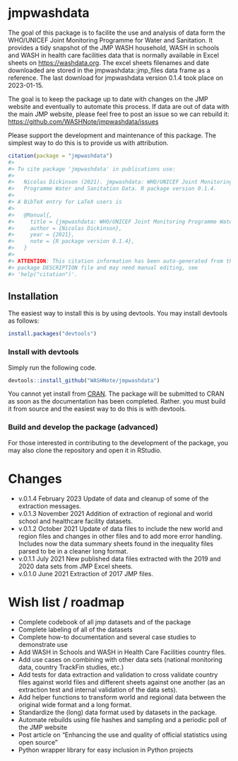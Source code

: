 
<!-- README.md is generated from README.Rmd. Please edit that file -->

# jmpwashdata

<!-- badges: start -->
<!-- badges: end -->

The goal of this package is to facilite the use and analysis of data
form the WHO/UNICEF Joint Monitoring Programme for Water and Sanitation.
It provides a tidy snapshot of the JMP WASH household, WASH in schools
and WASH in health care facilities data that is normally available in
Excel sheets on <https://washdata.org>. The excel sheets filenames and
date downloaded are stored in the jmpwashdata::jmp\_files data frame as
a reference. The last download for jmpwashdata version 0.1.4 took place
on 2023-01-15.

The goal is to keep the package up to date with changes on the JMP
website and eventually to automate this process. If data are out of data
with the main JMP website, please feel free to post an issue so we can
rebuild it: <https://github.com/WASHNote/jmpwashdata/issues>

Please support the development and maintenance of this package. The
simplest way to do this is to provide us with attribution.

``` r
citation(package = "jmpwashdata")
#> 
#> To cite package 'jmpwashdata' in publications use:
#> 
#>   Nicolas Dickinson (2021). jmpwashdata: WHO/UNICEF Joint Monitoring
#>   Programme Water and Sanitation Data. R package version 0.1.4.
#> 
#> A BibTeX entry for LaTeX users is
#> 
#>   @Manual{,
#>     title = {jmpwashdata: WHO/UNICEF Joint Monitoring Programme Water and Sanitation Data},
#>     author = {Nicolas Dickinson},
#>     year = {2021},
#>     note = {R package version 0.1.4},
#>   }
#> 
#> ATTENTION: This citation information has been auto-generated from the
#> package DESCRIPTION file and may need manual editing, see
#> 'help("citation")'.
```

## Installation

The easiest way to install this is by using devtools. You may install
devtools as follows:

``` r
install.packages("devtools")
```

### Install with devtools

Simply run the following code.

``` r
devtools::install_github("WASHNote/jmpwashdata")
```

You cannot yet install from [CRAN](https://CRAN.R-project.org). The
package will be submitted to CRAN as soon as the documentation has been
completed. Rather. you must build it from source and the easiest way to
do this is with devtools.

### Build and develop the package (advanced)

For those interested in contributing to the development of the package,
you may also clone the repository and open it in RStudio.

# Changes

-   v.0.1.4 February 2023 Update of data and cleanup of some of the
    extraction messages.
-   v.0.1.3 November 2021 Addition of extraction of regional and world
    school and healthcare facility datasets.
-   v.0.1.2 October 2021 Update of data files to include the new world
    and region files and changes in other files and to add more error
    handling. Includes now the data summary sheets found in the
    inequality files parsed to be in a cleaner long format.
-   v.0.1.1 July 2021 New published data files extracted with the 2019
    and 2020 data sets from JMP Excel sheets.
-   v.0.1.0 June 2021 Extraction of 2017 JMP files.

# Wish list / roadmap

-   Complete codebook of all jmp datasets and of the package
-   Complete labeling of all of the datasets
-   Complete how-to documentation and several case studies to
    demonstrate use
-   Add WASH in Schools and WASH in Health Care Facilities country
    files.
-   Add use cases on combining with other data sets (national monitoring
    data, country TrackFin studies, etc.)
-   Add tests for data extraction and validation to cross validate
    country files against world files and different sheets against one
    another (as an extraction test and internal validation of the data
    sets).
-   Add helper functions to transform world and regional data between
    the original wide format and a long format.
-   Standardize the (long) data format used by datasets in the package.
-   Automate rebuilds using file hashes and sampling and a periodic poll
    of the JMP website
-   Post article on “Enhancing the use and quality of official
    statistics using open source”
-   Python wrapper library for easy inclusion in Python projects
